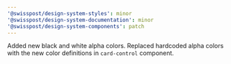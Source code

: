 ```yaml
---
'@swisspost/design-system-styles': minor
'@swisspost/design-system-documentation': minor
'@swisspost/design-system-components': patch
---
```


Added new black and white alpha colors.
Replaced hardcoded alpha colors with the new color definitions in `card-control` component.
